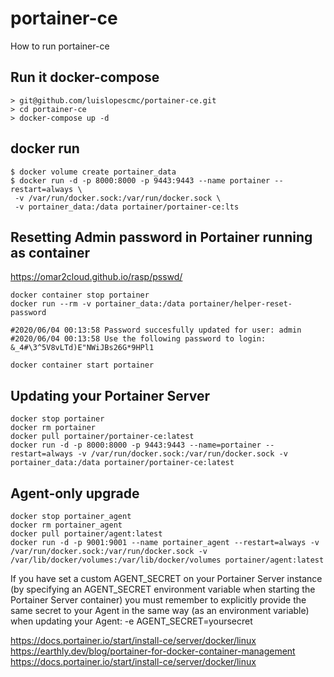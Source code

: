 # portainer-ce
How to run portainer-ce

## Run it docker-compose 

```shell
> git@github.com/luislopescmc/portainer-ce.git
> cd portainer-ce
> docker-compose up -d
```

## docker run
```shell
$ docker volume create portainer_data
$ docker run -d -p 8000:8000 -p 9443:9443 --name portainer --restart=always \
 -v /var/run/docker.sock:/var/run/docker.sock \
 -v portainer_data:/data portainer/portainer-ce:lts
```

## Resetting Admin password in Portainer running as container

https://omar2cloud.github.io/rasp/psswd/
```shell
docker container stop portainer
docker run --rm -v portainer_data:/data portainer/helper-reset-password

#2020/06/04 00:13:58 Password succesfully updated for user: admin
#2020/06/04 00:13:58 Use the following password to login: &_4#\3^5V8vLTd)E"NWiJBs26G*9HPl1

docker container start portainer
```

## Updating your Portainer Server
```shell
docker stop portainer
docker rm portainer
docker pull portainer/portainer-ce:latest
docker run -d -p 8000:8000 -p 9443:9443 --name=portainer --restart=always -v /var/run/docker.sock:/var/run/docker.sock -v portainer_data:/data portainer/portainer-ce:latest
```

## Agent-only upgrade
```shell
docker stop portainer_agent
docker rm portainer_agent
docker pull portainer/agent:latest
docker run -d -p 9001:9001 --name portainer_agent --restart=always -v /var/run/docker.sock:/var/run/docker.sock -v /var/lib/docker/volumes:/var/lib/docker/volumes portainer/agent:latest
```
If you have set a custom AGENT_SECRET on your Portainer Server instance (by specifying an AGENT_SECRET environment variable when starting the Portainer Server container) you must remember to explicitly provide the same secret to your Agent in the same way (as an environment variable) when updating your Agent:
-e AGENT_SECRET=yoursecret


https://docs.portainer.io/start/install-ce/server/docker/linux
https://earthly.dev/blog/portainer-for-docker-container-management
https://docs.portainer.io/start/install-ce/server/docker/linux
